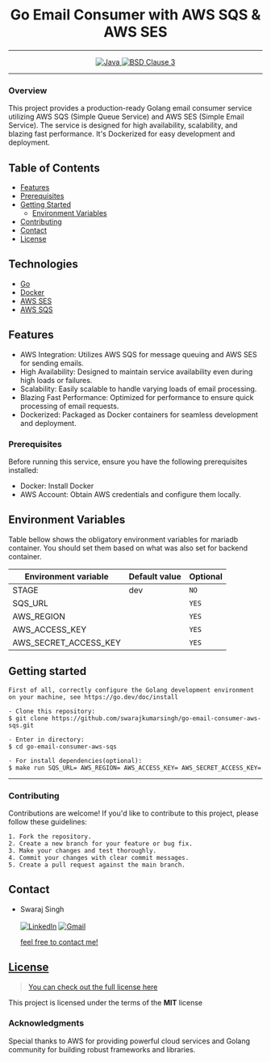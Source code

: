 # <h1 align="center">Go Email Consumer with AWS SQS & AWS SES</h1>
___
<p align="center">
<a href="Java url">
    <img alt="Java" src="https://img.shields.io/badge/Go-00ADD8?style=for-the-badge&logo=go&logoColor=white" />
</a>
<a href="License url" >
        <img alt="BSD Clause 3" src="https://img.shields.io/badge/License-MIT-yellow.svg"/>
    </a>
</p>

---

### Overview
This project provides a production-ready Golang email consumer service utilizing AWS SQS (Simple Queue Service) and AWS SES (Simple Email Service). The service is designed for high availability, scalability, and blazing fast performance. It's Dockerized for easy development and deployment.


## Table of Contents

- [Features](#features)
- [Prerequisites](#prerequisites)
- [Getting Started](#getting-started)
   - [Environment Variables](#environment-variables)
- [Contributing](#contributing)
- [Contact](#contact)
- [License](#license)

## Technologies <a name="technologies"></a>

- [Go](https://golang.org/)
- [Docker](https://www.docker.com/)
- [AWS SES](https://aws.amazon.com/)
- [AWS SQS](https://aws.amazon.com/)

## Features

- AWS Integration: Utilizes AWS SQS for message queuing and AWS SES for sending emails.
- High Availability: Designed to maintain service availability even during high loads or failures.
- Scalability: Easily scalable to handle varying loads of email processing.
- Blazing Fast Performance: Optimized for performance to ensure quick processing of email requests.
- Dockerized: Packaged as Docker containers for seamless development and deployment.

### Prerequisites
Before running this service, ensure you have the following prerequisites installed:

- Docker: Install Docker
- AWS Account: Obtain AWS credentials and configure them locally.

## Environment Variables

Table bellow shows the obligatory environment variables for mariadb container. You should set them based on what was also set for backend container.

Environment variable  | Default value | Optional
--- | --- | ---
STAGE | dev | `NO`
SQS_URL |  | `YES`
AWS_REGION |  | `YES`
AWS_ACCESS_KEY |  | `YES`
AWS_SECRET_ACCESS_KEY |  | `YES`

## Getting started
   ```
   First of all, correctly configure the Golang development environment on your machine, see https://go.dev/doc/install
   
   - Clone this repository:
   $ git clone https://github.com/swarajkumarsingh/go-email-consumer-aws-sqs.git

   - Enter in directory:
   $ cd go-email-consumer-aws-sqs

   - For install dependencies(optional):
   $ make run SQS_URL= AWS_REGION= AWS_ACCESS_KEY= AWS_SECRET_ACCESS_KEY=
   ```
---

### Contributing
Contributions are welcome! If you'd like to contribute to this project, please follow these guidelines:
```
1. Fork the repository.
2. Create a new branch for your feature or bug fix.
3. Make your changes and test thoroughly.
4. Commit your changes with clear commit messages.
5. Create a pull request against the main branch.
```

## Contact

- Swaraj Singh <br> <br>
  <a  href="https://www.linkedin.com/in/swarajkumarsingh/" target="_blank"><img alt="LinkedIn" src="https://img.shields.io/badge/linkedin%20-%230077B5.svg?&style=for-the-badge&logo=linkedin&logoColor=white" /></a>
  <a href="sswaraj169@gmail.com"><img  alt="Gmail" src="https://img.shields.io/badge/Gmail-D14836?style=for-the-badge&logo=gmail&logoColor=white" />

  feel free to contact me!

## License

> You can check out the full license [here](https://github.com/swarajkumarsingh/go-email-consumer-aws-sqs/blob/main/LICENSE)

This project is licensed under the terms of the **MIT** license

### Acknowledgments
Special thanks to AWS for providing powerful cloud services and Golang community for building robust frameworks and libraries.
